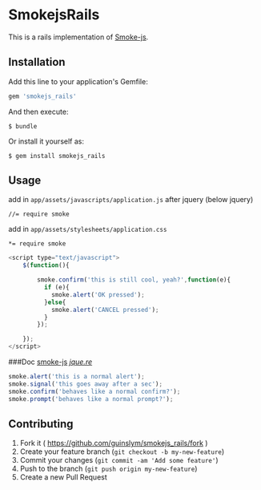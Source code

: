 # SmokejsRails

This is a rails implementation of [Smoke-js](http://smoke-js.com/).

## Installation

Add this line to your application's Gemfile:

```ruby
gem 'smokejs_rails'
```

And then execute:

    $ bundle

Or install it yourself as:

    $ gem install smokejs_rails

## Usage
add in `app/assets/javascripts/application.js` after jquery (below jquery)

	//= require smoke

add in `app/assets/stylesheets/application.css` 

	*= require smoke

```javascript
<script type="text/javascript">
    $(function(){

		smoke.confirm('this is still cool, yeah?',function(e){
		  if (e){
		    smoke.alert('OK pressed');
		  }else{
		    smoke.alert('CANCEL pressed');
		  }
		});

    });
</script>
```
###Doc
[smoke-js](http://smoke-js.com/)
*[jque.re](http://www.jque.re/plugins/modals-lightboxes/smoke.js/)*

```javascript
smoke.alert('this is a normal alert');
smoke.signal('this goes away after a sec');
smoke.confirm('behaves like a normal confirm?');
smoke.prompt('behaves like a normal prompt?');
```


## Contributing

1. Fork it ( https://github.com/guinslym/smokejs_rails/fork )
2. Create your feature branch (`git checkout -b my-new-feature`)
3. Commit your changes (`git commit -am 'Add some feature'`)
4. Push to the branch (`git push origin my-new-feature`)
5. Create a new Pull Request
